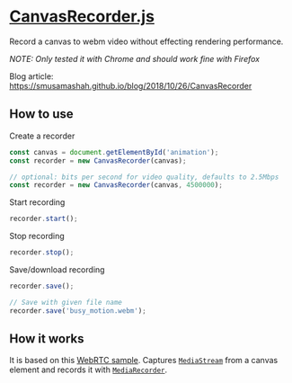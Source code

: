 # [CanvasRecorder.js](https://luisarmando-testcoder.github.io/CanvasRecorder/CanvasRecorder.js)

Record a canvas to webm video without effecting rendering performance.

*NOTE: Only tested it with Chrome and should work fine with Firefox*

Blog article: https://smusamashah.github.io/blog/2018/10/26/CanvasRecorder

## How to use

Create a recorder

```javascript
const canvas = document.getElementById('animation');
const recorder = new CanvasRecorder(canvas);
```

```javascript
// optional: bits per second for video quality, defaults to 2.5Mbps
const recorder = new CanvasRecorder(canvas, 4500000);
```

Start recording
```javascript
recorder.start();
```

Stop recording
```javascript
recorder.stop();
```

Save/download recording
```javascript
recorder.save();

// Save with given file name
recorder.save('busy_motion.webm');
```

## How it works

It is based on this [WebRTC sample](https://webrtc.github.io/samples/src/content/capture/canvas-record/). Captures [`MediaStream`](https://developer.mozilla.org/en-US/docs/Web/API/MediaStream_Recording_API) from a canvas element and records it with [`MediaRecorder`](https://developer.mozilla.org/en-US/docs/Web/API/MediaRecorder).
